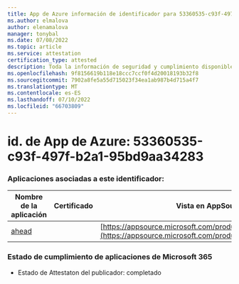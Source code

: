 ```yaml
---
title: App de Azure información de identificador para 53360535-c93f-497f-b2a1-95bd9aa34283
ms.author: elmalova
author: elenamalova
manager: tonybal
ms.date: 07/08/2022
ms.topic: article
ms.service: attestation
certification_type: attested
description: Toda la información de seguridad y cumplimiento disponible para 53360535-c93f-497f-b2a1-95bd9aaa34283.
ms.openlocfilehash: 9f8156619b118e18ccc7ccf0f4d20018193b32f8
ms.sourcegitcommit: 7902a8fe5a55d715023f34ea1ab987b4d715a4f7
ms.translationtype: MT
ms.contentlocale: es-ES
ms.lasthandoff: 07/10/2022
ms.locfileid: "66703809"
---
```

# <a name="azure-app-id-53360535-c93f-497f-b2a1-95bd9aa34283"></a>id. de App de Azure: 53360535-c93f-497f-b2a1-95bd9aa34283


### <a name="apps-associated-with-this-id"></a>Aplicaciones asociadas a este identificador:
| **Nombre de la aplicación** | **Certificado** | **Vista en AppSource** |
|--------------|---------------|-----------------------|
| [ahead](../forward/WA200004202.md) |  | [https://appsource.microsoft.com/product/office/WA200004202](https://appsource.microsoft.com/product/office/WA200004202) |

### <a name="microsoft-365-app-compliance-status"></a>Estado de cumplimiento de aplicaciones de Microsoft 365
- Estado de Attestaton del publicador: completado

